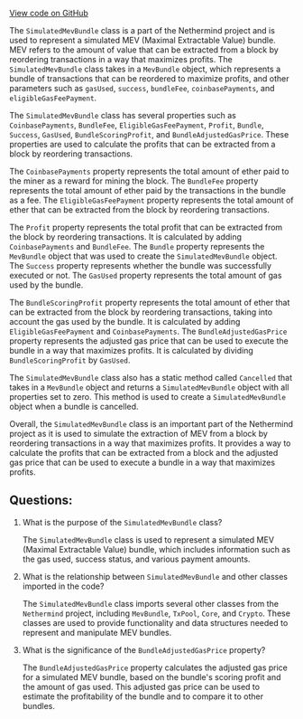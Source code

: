 [View code on GitHub](https://github.com/NethermindEth/nethermind/src/Nethermind/Nethermind.Mev/Data/SimulatedMevBundle.cs)

The `SimulatedMevBundle` class is a part of the Nethermind project and is used to represent a simulated MEV (Maximal Extractable Value) bundle. MEV refers to the amount of value that can be extracted from a block by reordering transactions in a way that maximizes profits. The `SimulatedMevBundle` class takes in a `MevBundle` object, which represents a bundle of transactions that can be reordered to maximize profits, and other parameters such as `gasUsed`, `success`, `bundleFee`, `coinbasePayments`, and `eligibleGasFeePayment`.

The `SimulatedMevBundle` class has several properties such as `CoinbasePayments`, `BundleFee`, `EligibleGasFeePayment`, `Profit`, `Bundle`, `Success`, `GasUsed`, `BundleScoringProfit`, and `BundleAdjustedGasPrice`. These properties are used to calculate the profits that can be extracted from a block by reordering transactions.

The `CoinbasePayments` property represents the total amount of ether paid to the miner as a reward for mining the block. The `BundleFee` property represents the total amount of ether paid by the transactions in the bundle as a fee. The `EligibleGasFeePayment` property represents the total amount of ether that can be extracted from the block by reordering transactions.

The `Profit` property represents the total profit that can be extracted from the block by reordering transactions. It is calculated by adding `CoinbasePayments` and `BundleFee`. The `Bundle` property represents the `MevBundle` object that was used to create the `SimulatedMevBundle` object. The `Success` property represents whether the bundle was successfully executed or not. The `GasUsed` property represents the total amount of gas used by the bundle.

The `BundleScoringProfit` property represents the total amount of ether that can be extracted from the block by reordering transactions, taking into account the gas used by the bundle. It is calculated by adding `EligibleGasFeePayment` and `CoinbasePayments`. The `BundleAdjustedGasPrice` property represents the adjusted gas price that can be used to execute the bundle in a way that maximizes profits. It is calculated by dividing `BundleScoringProfit` by `GasUsed`.

The `SimulatedMevBundle` class also has a static method called `Cancelled` that takes in a `MevBundle` object and returns a `SimulatedMevBundle` object with all properties set to zero. This method is used to create a `SimulatedMevBundle` object when a bundle is cancelled.

Overall, the `SimulatedMevBundle` class is an important part of the Nethermind project as it is used to simulate the extraction of MEV from a block by reordering transactions in a way that maximizes profits. It provides a way to calculate the profits that can be extracted from a block and the adjusted gas price that can be used to execute a bundle in a way that maximizes profits.
## Questions: 
 1. What is the purpose of the `SimulatedMevBundle` class?
    
    The `SimulatedMevBundle` class is used to represent a simulated MEV (Maximal Extractable Value) bundle, which includes information such as the gas used, success status, and various payment amounts.

2. What is the relationship between `SimulatedMevBundle` and other classes imported in the code?
    
    The `SimulatedMevBundle` class imports several other classes from the `Nethermind` project, including `MevBundle`, `TxPool`, `Core`, and `Crypto`. These classes are used to provide functionality and data structures needed to represent and manipulate MEV bundles.

3. What is the significance of the `BundleAdjustedGasPrice` property?
    
    The `BundleAdjustedGasPrice` property calculates the adjusted gas price for a simulated MEV bundle, based on the bundle's scoring profit and the amount of gas used. This adjusted gas price can be used to estimate the profitability of the bundle and to compare it to other bundles.